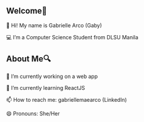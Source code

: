 ## Welcome👋
💌 Hi! My name is Gabrielle Arco (Gaby)

💻 I’m a Computer Science Student from DLSU Manila


## About Me🔍
🔭 I’m currently working on a web app

🌱 I’m currently learning ReactJS

📫 How to reach me: gabriellemaearco (LinkedIn)

😄 Pronouns: She/Her
